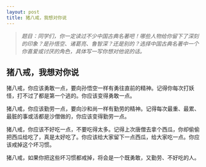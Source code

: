 ```yaml
---
layout: post
title: 猪八戒，我想对你说
---
```



>*题目：同学们，你一定读过不少中国古典名著吧！哪些人物给你留下了深刻的印象？是孙悟空、诸葛亮、鲁智深？还是别的？选择中国古典名著中一个你喜爱或讨厌的角色，具体写一写你想对他说的话。*

## 猪八戒，我想对你说 ##

猪八戒，你应该勇敢一点，要向孙悟空一样有勇往直前的精神。记得你每次打妖怪，打不过了都是第一个逃的。你应该变得勇敢一点。

猪八戒，你应该勤劳一点，要向沙和尚一样有勤劳的精神。记得每次最重、最累、最脏的事或活都是沙僧做的，你应该变得勤劳一点。

猪八戒，你应该不好吃一点，不要吃得太多。记得上次唐僧去拿个西瓜，你却偷偷把西瓜给吃了，真是太好吃了。你应该给大家留下一点西瓜，给大家吃一点。你应该戒掉这个坏习惯。

猪八戒，如果你把这些坏习惯都戒掉，将会是一个既勇敢，又勤劳、不好吃的人。
